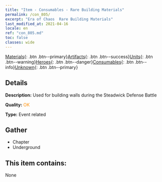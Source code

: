 ```yaml
---
title: "Item - Consumables - Rare Building Materials"
permalink: /con_805/
excerpt: "Era of Chaos  Rare Building Materials"
last_modified_at: 2021-04-16
locale: en
ref: "con_805.md"
toc: false
classes: wide
---
```

 [Materials](/Items/){: .btn .btn--primary}[Artifacts](/Items/Artifacts/){: .btn .btn--success}[Units](/Items/Units/){: .btn .btn--warning}[Heroes](/Items/Heroes/){: .btn .btn--danger}[Consumables](/Items/Consumables/){: .btn .btn--info}[Unknown](/Items/Unknown/){: .btn .btn--primary}

## Details
 **Description:** Used for building walls during the Steadwick Defense Battle

 **Quality:** <span style="color: #FF8C00">OK</span>

 **Type:** Event related

## Gather

*    Chapter 
*    Underground 

## This item contains:

  None

